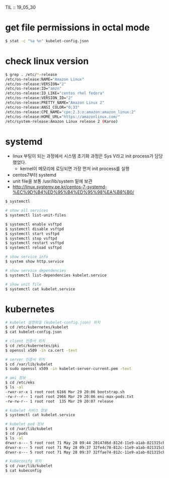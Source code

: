 TIL :: 19_05_30

# get file permissions in octal mode 
```sh
$ stat -c "%a %n" kubelet-config.json
```

# check linux version
```sh
$ grep . /etc/*-release
/etc/os-release:NAME="Amazon Linux"
/etc/os-release:VERSION="2"
/etc/os-release:ID="amzn"
/etc/os-release:ID_LIKE="centos rhel fedora"
/etc/os-release:VERSION_ID="2"
/etc/os-release:PRETTY_NAME="Amazon Linux 2"
/etc/os-release:ANSI_COLOR="0;33"
/etc/os-release:CPE_NAME="cpe:2.3:o:amazon:amazon_linux:2"
/etc/os-release:HOME_URL="https://amazonlinux.com/"
/etc/system-release:Amazon Linux release 2 (Karoo)
```


# systemd
- linux 부팅이 되는 과정에서 시스템 초기화 과정은 Sys V라고 init process가 담당했었다.
  - kernel이 메모리에 로딩되면 가장 먼저 init process를 실행
- centos7부터 systemd
- unit file을 보통 /usr/lib/system 밑에 보관
- http://linux.systemv.pe.kr/centos-7-systemd-%EC%9D%B4%ED%95%B4%ED%95%98%EA%B8%B0/
```sh
$ systemctl

# show all services
$ systemctl list-unit-files

$ systemctl enable vsftpd
$ systemctl disable vsftpd
$ systemctl start vsftpd
$ systemctl stop vsftpd
$ systemctl restart vsftpd
$ systemctl reload vsftpd

# show service info
$ system show http.service

# show service dependencies
$ systemctl list-dependencies kubelet.service

# show unit file
$ systemctl cat kubelet.service
```

# kubernetes
```sh
# kubelet 설정파일 (kubelet-config.json) 위치
$ cd /etc/kubernetes/kubelet
$ cat kubelet-config.json

# client 인증서 위치
$ cd /etc/kubernetes/pki
$ openssl x509 -in ca.cert -text

# server 인증서 위치
$ cd /var/lib/kubelet
$ sudo openssl x509 -in kubelet-server-current.pem -text

# ami 정보 
$ cd /etc/eks
$ ls -al
-rwxr-xr-x 1 root root 6166 Mar 29 20:06 bootstrap.sh
-rw-r--r-- 1 root root 2966 Mar 29 20:06 eni-max-pods.txt
-rw-rw-r-- 1 root root  135 Mar 29 20:07 release

# kubelet 서비스 정보
$ systemctl cat kubelet.service

# kubelet pod 정보
$ cd /var/lib/kubelet
$ cd /pods
$ ls -al
drwxr-x--- 5 root root 71 May 28 09:44 20147d6d-812d-11e9-a1ab-021315cbaade
drwxr-x--- 5 root root 71 May 28 09:37 32fe4c78-812c-11e9-a1ab-021315cbaade
drwxr-x--- 5 root root 71 May 28 09:37 32ffae74-812c-11e9-a1ab-021315cbaade

# kubeconifg 위치
$ cd /var/lib/kubelet
$ cat kubeconfig
```